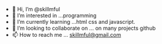 - 👋 Hi, I’m @skillmful
- 👀 I’m interested in ...programming
- 🌱 I’m currently learning ...html css and javascript.
- 💞️ I’m looking to collaborate on ... on many projects github
- 📫 How to reach me ...  skillmful@gmail.com

<!---
skillmful/skillmful is a ✨ special ✨ repository because its `README.md` (this file) appears on your GitHub profile.
You can click the Preview link to take a look at your changes.
--->

